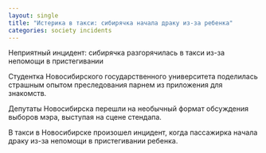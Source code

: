 ```yaml
---
layout: single
title: "Истерика в такси: сибирячка начала драку из-за ребенка"
categories: society incidents
---
```

Неприятный инцидент: сибирячка разгорячилась в такси из-за непомощи в пристегивании

Студентка Новосибирского государственного университета поделилась страшным опытом преследования парнем из приложения для знакомств.

Депутаты Новосибирска перешли на необычный формат обсуждения выборов мэра, выступая на сцене стендапа.

В такси в Новосибирске произошел инцидент, когда пассажирка начала драку из-за непомощи в пристегивании ребенка.